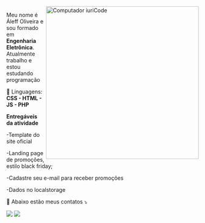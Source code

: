 <img src="https://raw.githubusercontent.com/MicaelliMedeiros/micaellimedeiros/master/image/computer-illustration.png" min-width="400px" max-width="400px" width="400px" align="right" alt="Computador iuriCode">

<p align="left"> 
  Meu nome é Áleff Oliveira e sou formado em <strong>Engenharia Eletrônica</strong>.<br>
  Atualmente trabalho e estou estudando programação
</p>

<p align="left">
  🦄 Linguagens: <strong> CSS - HTML - JS - PHP</strong>
</p>

<p align="left">
  <strong> Entregáveis da atividade </strong>
  
-Template do site oficial 

-Landing page de promoções, estilo black friday; 

-Cadastre seu e-mail para receber promoções 

-Dados no localstorage
</p>

<p align="left">
  💌 Abaixo estão meus contatos ⤵️

</p>

<p align="left">
  <a href="#" alt="Gmail">
  <img src="https://img.shields.io/badge/-Gmail-FF0000?style=flat-square&labelColor=FF0000&logo=gmail&logoColor=white&link=aleff.a.s.o@gmail.com" /></a>

  <a href="#" alt="Linkedin">
  <img src="https://img.shields.io/badge/-Linkedin-0e76a8?style=flat-square&logo=Linkedin&logoColor=white&link=linkedin.com/in/aleffaso" /></a>
</p>  
